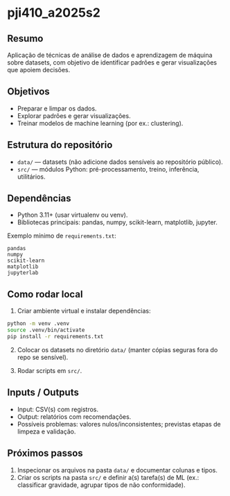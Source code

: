 # pji410_a2025s2


## Resumo
Aplicação de técnicas de análise de dados e aprendizagem de máquina sobre datasets, com objetivo de identificar padrões e gerar visualizações que apoiem decisões.


## Objetivos

- Preparar e limpar os dados.
- Explorar padrões e gerar visualizações.
- Treinar modelos de machine learning (por ex.:  clustering).

## Estrutura do repositório

- `data/` — datasets (não adicione dados sensíveis ao repositório público).
- `src/` — módulos Python: pré-processamento, treino, inferência, utilitários.


## Dependências

- Python 3.11+ (usar virtualenv ou venv).
- Bibliotecas principais: pandas, numpy, scikit-learn, matplotlib, jupyter.

Exemplo mínimo de `requirements.txt`:

```text
pandas
numpy
scikit-learn
matplotlib
jupyterlab
```

## Como rodar local

1. Criar ambiente virtual e instalar dependências:

```bash
python -m venv .venv
source .venv/bin/activate
pip install -r requirements.txt
```

2. Colocar os datasets no diretório `data/` (manter cópias seguras fora do repo se sensível).

3. Rodar scripts em `src/`.

## Inputs / Outputs

- Input: CSV(s) com registros.
- Output: relatórios com recomendações.
- Possíveis problemas: valores nulos/inconsistentes; previstas etapas de limpeza e validação.

## Próximos passos

1. Inspecionar os arquivos na pasta `data/` e documentar colunas e tipos.
2. Criar os scripts na pasta `src/` e definir a(s) tarefa(s) de ML (ex.: classificar gravidade, agrupar tipos de não conformidade).